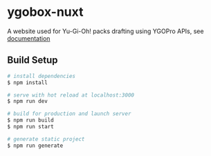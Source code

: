 # ygobox-nuxt

A website used for Yu-Gi-Oh! packs drafting using YGOPro APIs, see [documentation](https://db.ygoprodeck.com/api-guide/)

## Build Setup

```bash
# install dependencies
$ npm install

# serve with hot reload at localhost:3000
$ npm run dev

# build for production and launch server
$ npm run build
$ npm run start

# generate static project
$ npm run generate
```